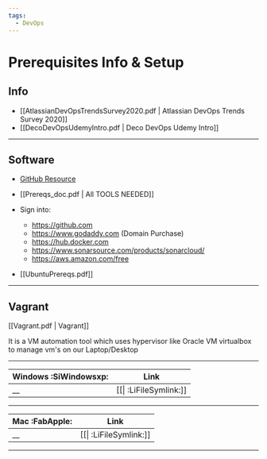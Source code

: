 ```yaml
---
tags:
  - DevOps
---
```


# Prerequisites Info & Setup

## Info

- [[AtlassianDevOpsTrendsSurvey2020.pdf | Atlassian DevOps Trends Survey 2020]]
- [[DecoDevOpsUdemyIntro.pdf | Deco DevOps Udemy Intro]]

---

## Software

- [GitHub Resource](https://github.com/devopshydclub/vprofile-project.git)

- [[Prereqs_doc.pdf | All TOOLS NEEDED]]

- Sign into:

  - https://github.com
  - https://www.godaddy.com (Domain Purchase)
  - https://hub.docker.com
  - https://www.sonarsource.com/products/sonarcloud/
  - https://aws.amazon.com/free

- [[UbuntuPrereqs.pdf]]

---

## Vagrant

[[Vagrant.pdf | Vagrant]]

It is a VM automation tool which uses hypervisor like Oracle VM virtualbox to manage vm's on our Laptop/Desktop

---

| Windows :SiWindowsxp: |          Link          |
| --------------------- | :--------------------: |
| \_\_                  | [[\| :LiFileSymlink:]] |

---

| Mac :FabApple: |          Link          |
| -------------- | :--------------------: |
| \_\_           | [[\| :LiFileSymlink:]] |

---
